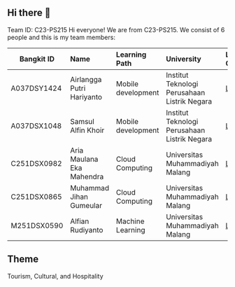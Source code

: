 ## Hi there 👋
Team ID: C23-PS215
Hi everyone! We are from C23-PS215. We consist of 6 people and this is my team members: 

| Bangkit ID  | Name                      | Learning Path       |                University                    | Let's Connect |
| ----------- |:------------------------- |:------------------- |:-------------------------------------------- |:--------- |
| A037DSY1424 | Airlangga Putri Hariyanto | Mobile development  | Institut Teknologi Perusahaan Listrik Negara | <a href="https://www.linkedin.com/in/airlanggaputrii">Linkedin</a> |
| A037DSX1048 | Samsul Alfin Khoir        | Mobile development  | Institut Teknologi Perusahaan Listrik Negara | <a href="https://www.linkedin.com/in/samsulalfinkhoir/">Linkedin</a> |
| C251DSX0982 | Aria Maulana Eka Mahendra | Cloud Computing     | Universitas Muhammadiyah Malang              | <a href="https://www.linkedin.com/in/ariamaulana/">Linkedin</a> |
| C251DSX0865 | Muhammad Jihan Gumeular   | Cloud Computing     | Universitas Muhammadiyah Malang              | <a href="https://www.linkedin.com/in/muhammad-jihan-gumeular/">Linkedin</a> |
| M251DSX0590 | Alfian Rudiyanto          | Machine Learning    | Universitas Muhammadiyah Malang              | <a href="https://www.linkedin.com/in/alfian-rudiyanto-739476268/">Linkedin</a> |

## Theme
Tourism, Cultural, and Hospitality

<!--

**Here are some ideas to get you started:**

🙋‍♀️ A short introduction - what is your organization all about?
🌈 Contribution guidelines - how can the community get involved?
👩‍💻 Useful resources - where can the community find your docs? Is there anything else the community should know?
🍿 Fun facts - what does your team eat for breakfast?
🧙 Remember, you can do mighty things with the power of [Markdown](https://docs.github.com/github/writing-on-github/getting-started-with-writing-and-formatting-on-github/basic-writing-and-formatting-syntax)
-->
